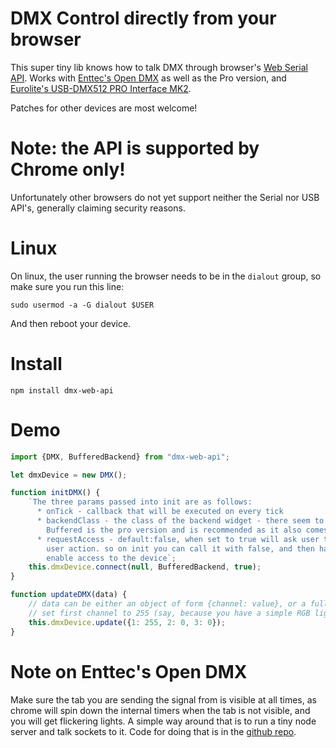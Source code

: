 # DMX Control directly from your browser

This super tiny lib knows how to talk DMX through browser's [Web Serial API](https://developer.mozilla.org/en-US/docs/Web/API/Web_Serial_API).
Works with [Enttec's Open DMX](https://www.enttec.com/product/lighting-communication-protocols/dmx512/open-dmx-usb/) as
well as the Pro version, and [Eurolite's USB-DMX512 PRO Interface MK2](https://www.thomann.de/gb/eurolite_usb_dmx512_pro_interface_mk2.htm).

Patches for other devices are most welcome!

# Note: the API is supported by Chrome only!

Unfortunately other browsers do not yet support neither the Serial nor USB API's, generally claiming security reasons.

# Linux

On linux, the user running the browser needs to be in the `dialout` group, so make sure you run this line:

```sudo usermod -a -G dialout $USER```

And then reboot your device.

# Install

`npm install dmx-web-api`

# Demo

```javascript
import {DMX, BufferedBackend} from "dmx-web-api";

let dmxDevice = new DMX();

function initDMX() {
    `The three params passed into init are as follows:
      * onTick - callback that will be executed on every tick
      * backendClass - the class of the backend widget - there seem to be two types - direct communication and buffered.
        Buffered is the pro version and is recommended as it also comes with power isolation and other bits and bobs.
      * requestAccess - default:false, when set to true will ask user to give us access. you can do that only on
        user action. so on init you can call it with false, and then have an interface element that allows user to
        enable access to the device`;
    this.dmxDevice.connect(null, BufferedBackend, true);
}

function updateDMX(data) {
    // data can be either an object of form {channel: value}, or a full 512 element array.
    // set first channel to 255 (say, because you have a simple RGB light listening on address 1)
    this.dmxDevice.update({1: 255, 2: 0, 3: 0});
}
```

# Note on Enttec's Open DMX

Make sure the tab you are sending the signal from is visible at all times, as chrome will spin down the internal
timers when the tab is not visible, and you will get flickering lights.
A simple way around that is to run a tiny node server and talk sockets to it. Code for doing that is in the [github repo](https://github.com/tstriker/dmx-web-api/tree/main/node-server).
